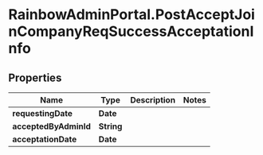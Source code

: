 # RainbowAdminPortal.PostAcceptJoinCompanyReqSuccessAcceptationInfo

## Properties

Name | Type | Description | Notes
------------ | ------------- | ------------- | -------------
**requestingDate** | **Date** |  | 
**acceptedByAdminId** | **String** |  | 
**acceptationDate** | **Date** |  | 


